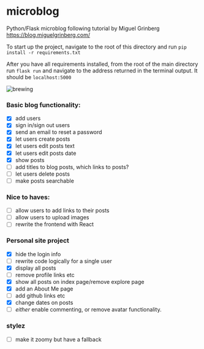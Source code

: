 # microblog
Python/Flask microblog following tutorial by Miguel Grinberg https://blog.miguelgrinberg.com/

To start up the project, navigate to the root of this directory and run `pip install -r requirements.txt`

After you have all requirements installed, from the root of the main directory run `flask run` and navigate to the address returned in the terminal output. It should be `localhost:5000`

![brewing](https://media.giphy.com/media/aBtCn9gW091Ju/giphy.gif)

### Basic blog functionality:
- [x] add users
- [x] sign in/sign out users
- [x] send an email to reset a password
- [x] let users create posts
- [x] let users edit posts text
- [x] let users edit posts date
- [x] show posts
- [ ] add titles to blog posts, which links to posts?
- [ ] let users delete posts
- [ ] make posts searchable

### Nice to haves:
- [ ] allow users to add links to their posts 
- [ ] allow users to upload images
- [ ] rewrite the frontend with React

### Personal site project
- [x] hide the login info
- [ ] rewrite code logically for a single user
- [x] display all posts
- [ ] remove profile links etc
- [x] show all posts on index page/remove explore page
- [x] add an About Me page
- [ ] add github links etc
- [x] change dates on posts
- [ ] *either* enable commenting, or remove avatar functionality.

### stylez
- [ ] make it zoomy but have a fallback


